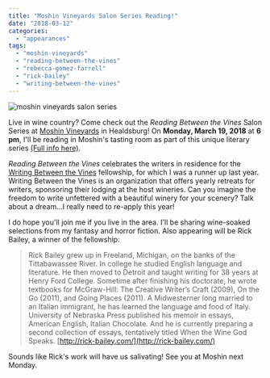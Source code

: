 ```yaml
---
title: "Moshin Vineyards Salon Series Reading!"
date: "2018-03-12"
categories:
  - "appearances"
tags:
  - "moshin-vineyards"
  - "reading-between-the-vines"
  - "rebecca-gomez-farrell"
  - "rick-bailey"
  - "writing-between-the-vines"
---
```


![moshin vineyards salon series](https://d2ypg8o05lff0b.cloudfront.net/wp-content/uploads/sites/3/2018/03/moshin.jpg)

Live in wine country? Come check out the _Reading Between the Vines_ Salon Series at [Moshin Vineyards](http://www.moshinvineyards.com/) in Healdsburg! On **Monday, March 19, 2018** at **6 pm**, I'll be reading in Moshin's tasting room as part of this unique literary series [(Full info here)](https://dotcal.com/embed/event?unique=2d530f20&accesskey=2d530f20ebcmobileblock&cacheTimeS=21600&lookaheadS=180&eventID=dotCal-d8fb91a0-f27e-0135-8452-525400960dde&url=http://dotcal.com/embed/mobileblock?u=2d530f20&filter=&current_url=http%3A%2F%2Fdotcal.com%2Fembed%2Fmobileblock%3Fu%3D2d530f20&whitelabel=no).

_Reading Between the Vines_ celebrates the writers in residence for the [Writing Between the Vines](https://www.writingbetweenthevines.org/) fellowship, for which I was a runner up last year. Writing Between the Vines is an organization that offers yearly retreats for writers, sponsoring their lodging at the host wineries. Can you imagine the freedom to write unfettered with a beautiful winery for your scenery? Talk about a dream...I really need to re-apply this year!

I do hope you'll join me if you live in the area. I'll be sharing wine-soaked selections from my fantasy and horror fiction. Also appearing will be Rick Bailey, a winner of the fellowship:

> Rick Bailey grew up in Freeland, Michigan, on the banks of the Tittabawassee River. In college he studied English language and literature. He then moved to Detroit and taught writing for 38 years at Henry Ford College. Sometime after finishing his doctorate, he wrote textbooks for McGraw-Hill: The Creative Writer’s Craft (2009), On the Go (2011), and Going Places (2011). A Midwesterner long married to an Italian immigrant, he has learned the language and food of Italy. University of Nebraska Press published his memoir in essays, American English, Italian Chocolate. And he is currently preparing a second collection of essays, tentatively titled When the Wine God Speaks. [http://rick-bailey.com/](http://rick-bailey.com/)

Sounds like Rick's work will have us salivating! See you at Moshin next Monday.
